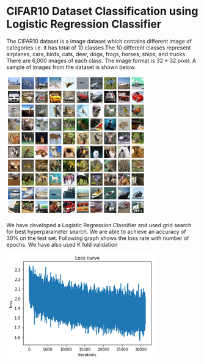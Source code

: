 # CIFAR10 Dataset Classification using Logistic Regression Classifier

The CIFAR10 dataset is a image dataset which contains different image of categories i.e. it has total of 10 classes.The 10 different classes represent airplanes, cars, birds, cats, deer, dogs, frogs, horses, ships, and trucks. There are 6,000 images of each class. The image format is 32 * 32 pixel. A sample of images from the dataset is shown below.

![alt_text](https://github.com/TDeepanshPandey/CIFAR10_Classification_CNN/blob/master/dataset.png)

We have developed a Logistic Regression Classifier and used grid search for best hyperparameter search. We are able to achieve an accuracy of 30% on the test set. Following graph shows the loss rate with number of epochs. We have also used K fold validation

![alt_text](https://github.com/TDeepanshPandey/CIFAR10_Classification_CNN/blob/master/output.png)

